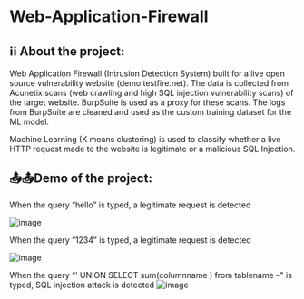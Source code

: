 # Web-Application-Firewall

## ℹ️ℹ️ About the project:

Web Application Firewall (Intrusion Detection System) built for a live open source vulnerability website (demo.testfire.net). The data is collected from Acunetix scans (web crawling and high SQL injection vulnerability scans) of the target website. BurpSuite is used as a proxy for these scans. The logs from BurpSuite are cleaned and used as the custom training dataset for the ML model.

Machine Learning (K means clustering) is used to classify whether a live HTTP request made to the website is legitimate or a malicious SQL Injection. 


## 📤📤Demo of the project:
When the query “hello” is typed, a legitimate request is detected

![image](https://github.com/chitteshwari/Web-Application-Firewall/assets/80682927/2b60497e-f99f-4060-bdf8-d93eb81a5c82)

When the query “1234” is typed, a legitimate request is detected

![image](https://github.com/chitteshwari/Web-Application-Firewall/assets/80682927/aa645e03-c3f6-43ea-9f56-1998f212db6b)

When the query “' UNION SELECT sum(columnname ) from tablename –" is typed, SQL injection attack is detected
![image](https://github.com/chitteshwari/Web-Application-Firewall/assets/80682927/6da8f171-9c14-4095-a670-ded8423c19e9)
